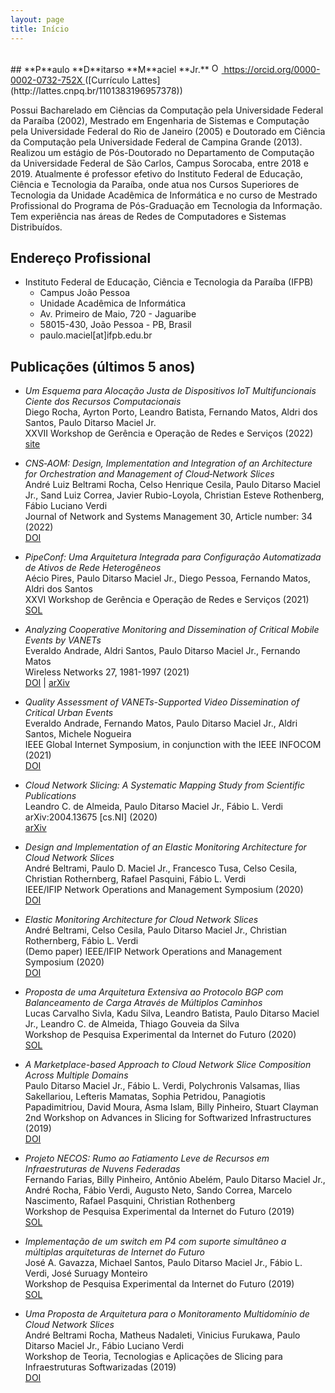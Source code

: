 ```yaml
---
layout: page
title: Início
---
```

<div id="google_translate_element"></div>

<script type="text/javascript">
function googleTranslateElementInit() {
  new google.translate.TranslateElement({pageLanguage: 'pt'}, 'google_translate_element');
}
</script>

<script type="text/javascript" src="//translate.google.com/translate_a/element.js?cb=googleTranslateElementInit"></script>

<br/>
## **P**aulo **D**itarso **M**aciel **Jr.**
<a href="https://orcid.org/0000-0002-0732-752X">
<img alt="ORCID logo" src="https://info.orcid.org/wp-content/uploads/2019/11/orcid_16x16.png" width="16" height="16" />
https://orcid.org/0000-0002-0732-752X
</a>
([Currículo Lattes](http://lattes.cnpq.br/1101383196957378))

Possui Bacharelado em Ciências da Computação pela Universidade Federal da Paraíba (2002), Mestrado em Engenharia de Sistemas e Computação pela Universidade Federal do Rio de Janeiro (2005) e Doutorado em Ciência da Computação pela Universidade Federal de Campina Grande (2013). Realizou um estágio de Pós-Doutorado no Departamento de Computação da Universidade Federal de São Carlos, Campus Sorocaba, entre 2018 e 2019. Atualmente é professor efetivo do Instituto Federal de Educação, Ciência e Tecnologia da Paraíba, onde atua nos Cursos Superiores de Tecnologia da Unidade Acadêmica de Informática e no curso de Mestrado Profissional do Programa de Pós-Graduação em Tecnologia da Informação. Tem experiência nas áreas de Redes de Computadores e Sistemas Distribuídos.

## Endereço Profissional 

* Instituto Federal de Educação, Ciência e Tecnologia da Paraíba (IFPB) 
    * Campus João Pessoa
    * Unidade Acadêmica de Informática
    * Av. Primeiro de Maio, 720 - Jaguaribe
    * 58015-430, João Pessoa - PB, Brasil
    * paulo.maciel[at]ifpb.edu.br

## Publicações (últimos 5 anos)

* *Um Esquema para Alocação Justa de Dispositivos IoT Multifuncionais Ciente dos Recursos Computacionais*<br/>
  Diego Rocha, Ayrton Porto, Leandro Batista, Fernando Matos, Aldri dos Santos, Paulo Ditarso Maciel Jr.<br/>
  XXVII Workshop de Gerência e Operação de Redes e Serviços (2022)<br/>
  [site](http://sbrc2022.sbc.org.br/xxvii-workshop-de-gerencia-e-operacao-de-redes-e-servicos-wgrs/)

* *CNS‑AOM: Design, Implementation and Integration of an Architecture for Orchestration and Management of Cloud‑Network Slices*<br/>
  André Luiz Beltrami Rocha, Celso Henrique Cesila, Paulo Ditarso Maciel Jr., Sand Luiz Correa, Javier Rubio-Loyola, Christian Esteve Rothenberg, Fábio Luciano Verdi<br/>
  Journal of Network and Systems Management 30, Article number: 34 (2022)<br/>
  [DOI](https://doi.org/10.1007/s10922-022-09641-z)

* *PipeConf: Uma Arquitetura Integrada para Configuração Automatizada de Ativos de Rede Heterogêneos*<br/>
  Aécio Pires, Paulo Ditarso Maciel Jr., Diego Pessoa, Fernando Matos, Aldri dos Santos<br/>
  XXVI Workshop de Gerência e Operação de Redes e Serviços (2021)<br/>
  [SOL](https://sol.sbc.org.br/index.php/wgrs/article/view/17189)

* *Analyzing Cooperative Monitoring and Dissemination of Critical Mobile Events by VANETs*<br/>
  Everaldo Andrade, Aldri Santos, Paulo Ditarso Maciel Jr., Fernando Matos<br/>
  Wireless Networks 27, 1981-1997 (2021)<br/>
  [DOI](http://dx.doi.org/10.1007/s11276-021-02551-z) | [arXiv](https://arxiv.org/abs/2009.03963v1)

* *Quality Assessment of VANETs-Supported Video Dissemination of Critical Urban Events*<br/>
  Everaldo Andrade, Fernando Matos, Paulo Ditarso Maciel Jr., Aldri Santos, Michele Nogueira<br/>
  IEEE Global Internet Symposium, in conjunction with the IEEE INFOCOM (2021)<br/>
  [DOI](http://dx.doi.org/10.1109/INFOCOMWKSHPS51825.2021.9484551)

* *Cloud Network Slicing: A Systematic Mapping Study from Scientific Publications*<br/>
  Leandro C. de Almeida, Paulo Ditarso Maciel Jr., Fábio L. Verdi<br/>
  arXiv:2004.13675 [cs.NI] (2020)<br/>
  [arXiv](https://arxiv.org/abs/2004.13675)

* *Design and Implementation of an Elastic Monitoring Architecture for Cloud Network Slices*<br/>
  André Beltrami, Paulo D. Maciel Jr., Francesco Tusa, Celso Cesila, Christian Rothernberg, Rafael Pasquini, Fábio L. Verdi<br/>
  IEEE/IFIP Network Operations and Management Symposium (2020)<br/>
  [DOI](http://dx.doi.org/10.1109/NOMS47738.2020.9110415)

* *Elastic Monitoring Architecture for Cloud Network Slices*<br/>
  André Beltrami, Celso Cesila, Paulo Ditarso Maciel Jr., Christian Rothernberg, Fábio L. Verdi<br/>
  (Demo paper) IEEE/IFIP Network Operations and Management Symposium (2020)<br/>
  [DOI](http://dx.doi.org/10.1109/NOMS47738.2020.9110447)

* *Proposta de uma Arquitetura Extensiva ao Protocolo BGP com Balanceamento de Carga Através de Múltiplos Caminhos*<br/>
  Lucas Carvalho Sivla, Kadu Silva, Leandro Batista, Paulo Ditarso Maciel Jr., Leandro C. de Almeida, Thiago Gouveia da Silva<br/>
  Workshop de Pesquisa Experimental da Internet do Futuro (2020)<br/>
  [SOL](https://sol.sbc.org.br/index.php/wpeif/article/view/12473)

* *A Marketplace-based Approach to Cloud Network Slice Composition Across Multiple Domains*<br/>
  Paulo Ditarso Maciel Jr., Fábio L. Verdi, Polychronis Valsamas, Ilias Sakellariou, Lefteris Mamatas, Sophia Petridou, Panagiotis Papadimitriou, David Moura, Asma Islam, Billy Pinheiro, Stuart Clayman<br/>
  2nd Workshop on Advances in Slicing for Softwarized Infrastructures (2019)<br/>
  [DOI](http://dx.doi.org/10.1109/NETSOFT.2019.8806668)

* *Projeto NECOS: Rumo ao Fatiamento Leve de Recursos em Infraestruturas de Nuvens Federadas*<br/>
  Fernando Farias, Billy Pinheiro, Antônio Abelém, Paulo Ditarso Maciel Jr., André Rocha, Fábio Verdi, Augusto Neto, Sando Correa, Marcelo Nascimento, Rafael Pasquini, Christian Rothenberg<br/>
  Workshop de Pesquisa Experimental da Internet do Futuro (2019)<br/>
  [SOL](https://sol.sbc.org.br/index.php/wpeif/article/view/7699)

* *Implementação de um switch em P4 com suporte simultâneo a múltiplas arquiteturas de Internet do Futuro*<br/>
  José A. Gavazza, Michael Santos, Paulo Ditarso Maciel Jr., Fábio L. Verdi, José Suruagy Monteiro<br/>
  Workshop de Pesquisa Experimental da Internet do Futuro (2019)<br/>
  [SOL](https://sol.sbc.org.br/index.php/wpeif/article/view/7693)

*  *Uma Proposta de Arquitetura para o Monitoramento Multidomínio de Cloud Network Slices*<br/>
  André Beltrami Rocha, Matheus Nadaleti, Vinicius Furukawa, Paulo Ditarso Maciel Jr., Fábio Luciano Verdi<br/>
  Workshop de Teoria, Tecnologias e Aplicações de Slicing para Infraestruturas Softwarizadas (2019)<br/>
  [DOI](http://dx.doi.org/10.5753/wslice.2019.7721)
